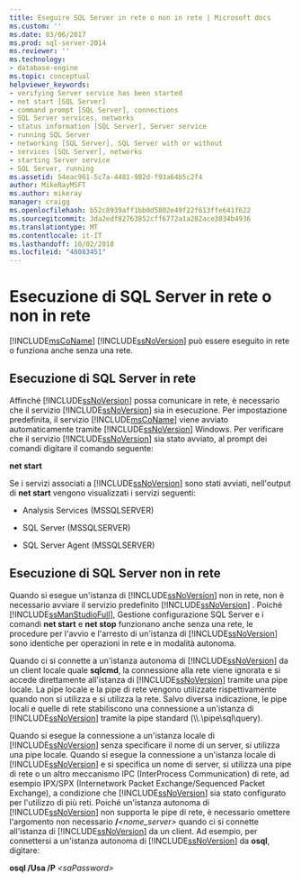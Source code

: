 ```yaml
---
title: Eseguire SQL Server in rete o non in rete | Microsoft docs
ms.custom: ''
ms.date: 03/06/2017
ms.prod: sql-server-2014
ms.reviewer: ''
ms.technology:
- database-engine
ms.topic: conceptual
helpviewer_keywords:
- verifying Server service has been started
- net start [SQL Server]
- command prompt [SQL Server], connections
- SQL Server services, networks
- status information [SQL Server], Server service
- running SQL Server
- networking [SQL Server], SQL Server with or without
- services [SQL Server], networks
- starting Server service
- SQL Server, running
ms.assetid: 54eac961-5c7a-4481-982d-f93a64b5c2f4
author: MikeRayMSFT
ms.author: mikeray
manager: craigg
ms.openlocfilehash: b52c8939aff1bb0d5802e49f22f613ffe641f622
ms.sourcegitcommit: 3da2edf82763852cff6772a1a282ace3034b4936
ms.translationtype: MT
ms.contentlocale: it-IT
ms.lasthandoff: 10/02/2018
ms.locfileid: "48083451"
---
```

# <a name="run-sql-server-with-or-without-a-network"></a>Esecuzione di SQL Server in rete o non in rete
  [!INCLUDE[msCoName](../../includes/msconame-md.md)] [!INCLUDE[ssNoVersion](../../includes/ssnoversion-md.md)] può essere eseguito in rete o funziona anche senza una rete.  
  
## <a name="running-sql-server-on-a-network"></a>Esecuzione di SQL Server in rete  
 Affinché [!INCLUDE[ssNoVersion](../../includes/ssnoversion-md.md)] possa comunicare in rete, è necessario che il servizio [!INCLUDE[ssNoVersion](../../includes/ssnoversion-md.md)] sia in esecuzione. Per impostazione predefinita, il servizio [!INCLUDE[msCoName](../../includes/msconame-md.md)] viene avviato automaticamente tramite [!INCLUDE[ssNoVersion](../../includes/ssnoversion-md.md)] Windows. Per verificare che il servizio [!INCLUDE[ssNoVersion](../../includes/ssnoversion-md.md)] sia stato avviato, al prompt dei comandi digitare il comando seguente:  
  
 **net start**  
  
 Se i servizi associati a [!INCLUDE[ssNoVersion](../../includes/ssnoversion-md.md)] sono stati avviati, nell'output di **net start** vengono visualizzati i servizi seguenti:  
  
-   Analysis Services (MSSQLSERVER)  
  
-   SQL Server (MSSQLSERVER)  
  
-   SQL Server Agent (MSSQLSERVER)  
  
## <a name="running-sql-server-without-a-network"></a>Esecuzione di SQL Server non in rete  
 Quando si esegue un'istanza di [!INCLUDE[ssNoVersion](../../includes/ssnoversion-md.md)] non in rete, non è necessario avviare il servizio predefinito [!INCLUDE[ssNoVersion](../../includes/ssnoversion-md.md)] . Poiché [!INCLUDE[ssManStudioFull](../../includes/ssmanstudiofull-md.md)], Gestione configurazione SQL Server e i comandi **net start** e **net stop** funzionano anche senza una rete, le procedure per l'avvio e l'arresto di un'istanza di [!INCLUDE[ssNoVersion](../../includes/ssnoversion-md.md)] sono identiche per operazioni in rete e in modalità autonoma.  
  
 Quando ci si connette a un'istanza autonoma di [!INCLUDE[ssNoVersion](../../includes/ssnoversion-md.md)] da un client locale quale **sqlcmd**, la connessione alla rete viene ignorata e si accede direttamente all'istanza di [!INCLUDE[ssNoVersion](../../includes/ssnoversion-md.md)] tramite una pipe locale. La pipe locale e la pipe di rete vengono utilizzate rispettivamente quando non si utilizza e si utilizza la rete. Salvo diversa indicazione, le pipe locali e quelle di rete stabiliscono una connessione a un'istanza di [!INCLUDE[ssNoVersion](../../includes/ssnoversion-md.md)] tramite la pipe standard (\\\\.\pipe\sql\query).  
  
 Quando si esegue la connessione a un'istanza locale di [!INCLUDE[ssNoVersion](../../includes/ssnoversion-md.md)] senza specificare il nome di un server, si utilizza una pipe locale. Quando si esegue la connessione a un'istanza locale di [!INCLUDE[ssNoVersion](../../includes/ssnoversion-md.md)] e si specifica un nome di server, si utilizza una pipe di rete o un altro meccanismo IPC (InterProcess Communication) di rete, ad esempio IPX/SPX (Internetwork Packet Exchange/Sequenced Packet Exchange), a condizione che [!INCLUDE[ssNoVersion](../../includes/ssnoversion-md.md)] sia stato configurato per l'utilizzo di più reti. Poiché un'istanza autonoma di [!INCLUDE[ssNoVersion](../../includes/ssnoversion-md.md)] non supporta le pipe di rete, è necessario omettere l'argomento non necessario **/***<nome_server>* quando ci si connette all'istanza di [!INCLUDE[ssNoVersion](../../includes/ssnoversion-md.md)] da un client. Ad esempio, per connettersi a un'istanza autonoma di [!INCLUDE[ssNoVersion](../../includes/ssnoversion-md.md)] da **osql**, digitare:  
  
 **osql /Usa /P** *\<saPassword>*  
  
  
